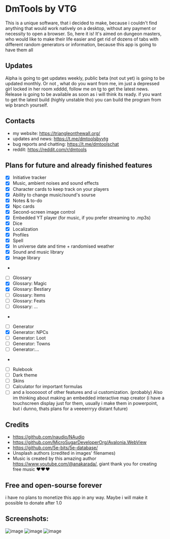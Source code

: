 # DmTools by VTG
This is a unique software, that i decided to make, because i couldn't find anything that would work natively on a desktop,
without any payment or necessity to open a browser. So, here it is! It's aimed on dungeon masters, who would like to make 
their life easier and get rid of dozens of tabs with different random generators or information, because this app is going
to have them all
## Updates
Alpha is going to get updates weekly, public beta (not out yet) is going to be updated monthly. Or not , what do you want from me, im just a depressed girl locked in her room xdddd, follow me on tg to get the latest news. Release is going to be available as soon as i will think its ready. if you want to get the latest build (highly unstable tho) you can build the program from wip branch yourself.
## Contacts
* my website: https://triangleonthewall.org/
* updates and news:
https://t.me/dmtoolsbyvtg
* bug reports and chatting:
https://t.me/dmtoolschat
* reddit:
https://reddit.com/r/dmtools
## Plans for future and already finished features
- [x] Initiative tracker
- [x] Music, ambient noises and sound effects
- [x] Character cards to keep track on your players
- [x] Ability to change music/sound's sourse
- [x] Notes & to-do
- [x] Npc cards
- [x] Second-screen image control
- [x] Embedded YT player (for music, if you prefer streaming to .mp3s)
- [x] Dice
- [x] Localization
- [x] Profiles
- [x] Spell 
- [x] In universe date and time + randomised weather 
- [x] Sound and music library
- [x] Image library
-
- [ ] Glossary
- [x] Glossary: Magic
- [x] Glossary: Bestiary
- [ ] Glossary: Items
- [ ] Glossary: Feats
- [ ] Glossary: ...
-
- [ ] Generator
- [x] Generator: NPCs
- [ ] Generator: Loot
- [ ] Generator: Towns
- [ ] Generator:...
-
- [ ] Rulebook
- [ ] Dark theme
- [ ] Skins
- [ ] Calculator for important formulas
- [ ] and a looooooot of other features and ui customization. (probably)
Also im thinking about making an embedded interactive map creator (i have a touchscreen display just for them, usually i make 
them in powerpoint, but i dunno, thats plans for a veeeerrryy distant future)

## Credits
- https://github.com/naudio/NAudio
- https://github.com/MicroSugarDeveloperOrg/Avalonia.WebView
- https://github.com/5e-bits/5e-database/
- Unsplash authors (credited in images' filenames)
- Music is created by this amazing author https://www.youtube.com/@anakarada/, giant thank you for creating free music ❤️❤️❤️

## Free and open-sourse forever
i have no plans to monetize this app in any way. Maybe i will make it possible to donate after 1.0
## Screenshots:
![image](https://github.com/thegoosewiththebowtie/dmtools/assets/153792474/5ec3c7dd-8a95-4bee-87a8-160d31342357)
![image](https://github.com/thegoosewiththebowtie/dmtools/assets/153792474/eb675e9d-a728-4935-bc40-443eaf03cd93)
![image](https://github.com/thegoosewiththebowtie/dmtools/assets/153792474/565f059b-4278-42b6-9c4d-e46891c694b0)




